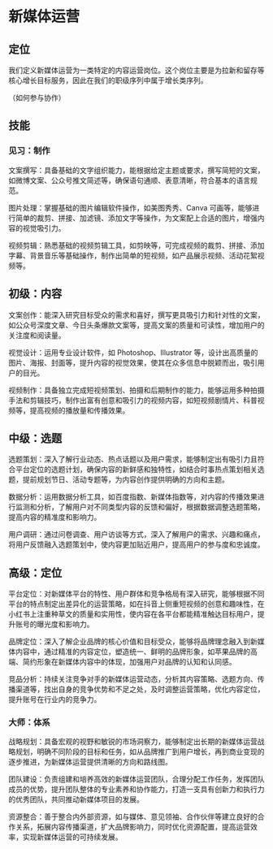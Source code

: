 # 新媒体运营

## 定位

我们定义新媒体运营为一类特定的内容运营岗位。这个岗位主要是为拉新和留存等核心增长目标服务，因此在我们的职级序列中属于增长类序列。

（如何参与协作）

## 技能

### 见习：制作

文案撰写：具备基础的文字组织能力，能根据给定主题或要求，撰写简短的文案，如微博文案、公众号推文简述等，确保语句通顺、表意清晰，符合基本的语言规范。

图片处理：掌握基础的图片编辑软件操作，如美图秀秀、Canva 可画等，能够进行简单的裁剪、拼接、加滤镜、添加文字等操作，为文案配上合适的图片，增强内容的视觉吸引力。

视频剪辑：熟悉基础的视频剪辑工具，如剪映等，可完成视频的裁剪、拼接、添加字幕、背景音乐等基础操作，制作出简单的短视频，如产品展示视频、活动花絮视频等。

## 初级：内容

文案创作：能深入研究目标受众的需求和喜好，撰写更具吸引力和针对性的文案，如公众号深度文章、今日头条爆款文案等，提高文案的质量和可读性，增加用户的关注度和阅读量。

视觉设计：运用专业设计软件，如 Photoshop、Illustrator 等，设计出高质量的图片、海报、封面等，提升内容的视觉效果，使其在众多信息中脱颖而出，吸引用户的目光。

视频制作：具备独立完成短视频策划、拍摄和后期制作的能力，能够运用多种拍摄手法和剪辑技巧，制作出富有创意和吸引力的视频内容，如短视频剧情片、科普视频等，提高视频的播放量和传播效果。

## 中级：选题

选题策划：深入了解行业动态、热点话题以及用户需求，能够制定出有吸引力且符合平台定位的选题计划，确保内容的新鲜感和独特性，如结合时事热点策划相关选题，提前规划节日、活动专题等，为内容创作提供明确的方向和主题。

数据分析：运用数据分析工具，如百度指数、新媒体指数等，对内容的传播效果进行监测和分析，了解用户对不同类型内容的反馈和偏好，根据数据调整选题策略，提高内容的精准度和影响力。

用户调研：通过问卷调查、用户访谈等方式，深入了解用户的需求、兴趣和痛点，将用户反馈融入选题策划中，使内容更加贴近用户，提高用户的参与度和忠诚度。

## 高级：定位

平台定位：对新媒体平台的特性、用户群体和竞争格局有深入研究，能够根据不同平台的特点制定出差异化的运营策略，如在抖音上侧重短视频的创意和趣味性，在小红书上注重种草文的质量和实用性，使内容在各平台都能精准触达目标用户，提升账号的曝光度和影响力。

品牌定位：深入了解企业品牌的核心价值和目标受众，能够将品牌理念融入到新媒体内容中，通过精准的内容定位，塑造统一、鲜明的品牌形象，如苹果品牌的高端、简约形象在新媒体内容中的体现，加强用户对品牌的认知和认同感。

竞品分析：持续关注竞争对手的新媒体运营动态，分析其内容策略、选题方向、传播渠道等，找出自身的竞争优势和不足之处，及时调整运营策略，优化内容定位，提升账号在行业内的竞争力。

### 大师：体系

战略规划：具备宏观的视野和敏锐的市场洞察力，能够制定出长期的新媒体运营战略规划，明确不同阶段的目标和任务，如从品牌推广到用户增长，再到商业变现的逐步推进，为新媒体运营提供清晰的方向和路线图。

团队建设：负责组建和培养高效的新媒体运营团队，合理分配工作任务，发挥团队成员的优势，提升团队整体的专业素养和协作能力，打造一支具有创新力和执行力的优秀团队，共同推动新媒体项目的发展。

资源整合：善于整合内外部资源，如与媒体、意见领袖、合作伙伴等建立良好的合作关系，拓展内容传播渠道，扩大品牌影响力，同时优化资源配置，提高运营效率，实现新媒体运营的可持续发展。

